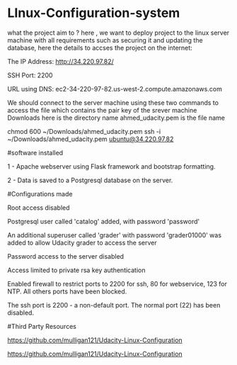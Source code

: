 # LInux-Configuration-system
what the project aim to ?
here , we want to deploy project to the linux server machine with all requirements such as securing it and updating the database, here the details to accses the project on the internet:

The IP Address: http://34.220.97.82/

SSH Port: 2200

URL using DNS: ec2-34-220-97-82.us-west-2.compute.amazonaws.com



We should connect to the server machine using these two commands
to access the file which contains the pair key of the srever machine Downloads here is the directory name ahmed_udacity.pem is the file name

chmod 600 ~/Downloads/ahmed_udacity.pem
 ssh -i ~/Downloads/ahmed_udacity.pem ubuntu@34.220.97.82

#software installed

1 - Apache webserver using Flask framework and bootstrap formatting.

2 - Data is saved to a Postgresql database on the server.

#Configurations made

Root access disabled

Postgresql user called 'catalog' added, with password 'password'

An additional superuser called 'grader' with password 'grader01000' was added to allow Udacity grader to access the server

Password access to the server disabled

Access limited to private rsa key authentication

Enabled firewall to restrict ports to 2200 for ssh, 80 for webservice, 123 for NTP. All others ports have been blocked.

The ssh port is 2200 - a non-default port. The normal port (22) has been disabled.

#Third Party Resources

https://github.com/mulligan121/Udacity-Linux-Configuration

https://github.com/mulligan121/Udacity-Linux-Configuration
